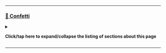 
***

### [🎊️ Confetti](#-Confetti)

<details><summary><p><b>Click/tap here to expand/collapse the listing of sections about this page</b></p></summary>

Confetti was introduced to GitHub in late 2021, and appears each time you raise your first discussion. It was really cool to me at the time, so I took a video of it. I have seen it thousands of times now.

GitHub doesn't allow permanent video embed links that let you see the file in the README (like you can do with images) so I am linking to the file for now.

[/Graphics/Confetti/WebM/GitHub_Confetti_2021September30th_WacOS_Cloud_1080p.webm](/Graphics/Confetti/WebM/GitHub_Confetti_2021September30th_WacOS_Cloud_1080p.webm)

View this segment [in a separate file (coming soon)](/Segments/Confetti/README.md)

_End of Confetti section_

</details> <!-- End of confetti section !-->

***
